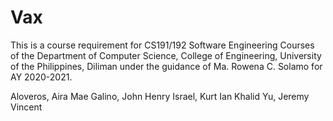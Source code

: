 # Vax

This is a course requirement for CS191/192 Software Engineering Courses of the Department of Computer Science, College of Engineering, University of the Philippines, Diliman under the guidance of Ma. Rowena C. Solamo for AY 2020-2021.

Aloveros, Aira Mae 
Galino, John Henry 
Israel, Kurt Ian Khalid 
Yu, Jeremy Vincent 
